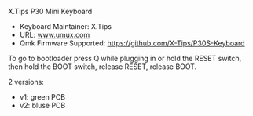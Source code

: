 X.Tips P30 Mini Keyboard

* Keyboard Maintainer: X.Tips
* URL: www.umux.com
* Qmk Firmware Supported: https://github.com/X-Tips/P30S-Keyboard

To go to bootloader press Q while plugging in or hold the RESET switch, then hold the BOOT switch, release RESET, release BOOT.

2 versions:
* v1: green PCB
* v2: bluse PCB